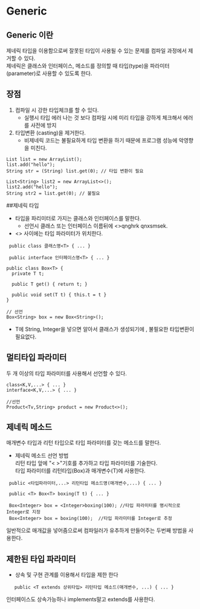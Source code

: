 # Generic

## Generic 이란
제네릭 타입을 이용함으로써 잘못된 타입이 사용될 수 있는 문제를 컴파일 과정에서 제거할 수 있다.  
제네릭은 클래스와 인터페이스, 메소드를 정의할 때 타입(type)을 파라미터(parameter)로 사용할 수 있도록 한다.

## 장점
1. 컴파일 시 강한 타입체크를 할 수 있다.
    -   실행시 타입 에러 나는 것 보다 컴파일 시에 미리 타입을 강하게 체크해서 에러를 사전에 방지
2. 타입변환 (casting)을 제거한다.
    -   비제네릭 코드는 불필요하게 타입 변환을 하기 때문에 프로그램 성능에 악영향을 미친다.
~~~
List list = new ArrayList();
list.add("hello");
String str = (String) list.get(0); // 타입 변환이 필요

List<String> list2 = new ArrayList<>();
list2.add("hello");
String str2 = list.get(0); // 불필요
~~~

##제네릭 타입
- 타입을 파리미터로 가지는 클래스와 인터페이스를 말한다.
    -  선언시 클래스 또는 인터페이스 이름뒤에 <>qnghrk qnxsmsek.
- <> 사이에는 타입 파라미터가 위치한다.
~~~~
 public class 클래스명<T> { ... }   
 
 public interface 인터페이스명<T> { ... }

public class Box<T> {
  private T t;
​
  public T get() { return t; }
​
  public void set(T t) { this.t = t }
}

// 선언
Box<String> box = new Box<String>();
~~~~

- T에 String, Integer을 넣으면 알아서 클래스가 생성되기에 , 불필요한 타입변환이 필요없다.

## 멀티타입 파라미터

두 개 이상의 타입 파라미터를 사용해서 선언할 수 있다.

~~~
class<K,V,...> { ... }
interface<K,V,...> { ... }

//선언
Product<Tv,String> product = new Product<>();
~~~

## 제네릭 메소드

매개변수 타입과 리턴 타입으로 타입 파라미터를 갖는 메소드를 말한다.    
- 제네릭 메소드 선언 방법  
리턴 타입 앞에 "< >"기호를 추가하고 타입 파라미터를 기술한다.  
타입 파라미터를 리턴타입(Box<T>)과 매개변수(T)에 사용한다.  

~~~
 public <타입파라미터,...> 리턴타입 메소드명(매개변수,...) { ... }

 public <T> Box<T> boxing(T t) { ... }

 Box<Integer> box = <Integer>boxing(100); //타입 파라미터를 명시적으로 Integer로 지정 
 Box<Integer> box = boxing(100);  //타입 파라미터를 Integer로 추정
~~~

일반적으로 매개값을 넣어줌으로써 컴파일러가 유추하게 만들어주는 두번째 방법을 사용한다.


## 제한된 타입 파라미터

- 상속 및 구현 관계를 이용해서 타입을 제한 한다
~~~
   public <T extends 상위타입> 리턴타입 메소드(매개변수, ...) { ... } 
~~~
인터페이스도 상속가능하나 implements말고 extends를 사용한다.
